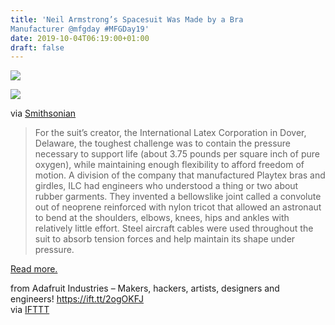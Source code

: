```yaml
---
title: 'Neil Armstrong’s Spacesuit Was Made by a Bra
Manufacturer @mfgday #MFGDay19'
date: 2019-10-04T06:19:00+01:00
draft: false
---
```


[![](https://cdn-blog.adafruit.com/uploads/2019/09/preview-full-adafruit_manufacturing_day_2019_blog-600x202.jpg)](https://blog.adafruit.com/?s=mfgday)

[![](https://cdn-blog.adafruit.com/uploads/2019/09/101-Objects-Discovery-Neil-Armstrong-space-suit-631-600x285.jpg)](https://www.smithsonianmag.com/history/neil-armstrongs-spacesuit-was-made-by-a-bra-manufacturer-3652414/)

via [Smithsonian](https://www.smithsonianmag.com/history/neil-armstrongs-spacesuit-was-made-by-a-bra-manufacturer-3652414/)

> For the suit’s creator, the International Latex Corporation in Dover, Delaware, the toughest challenge was to contain the pressure necessary to support life (about 3.75 pounds per square inch of pure oxygen), while maintaining enough flexibility to afford freedom of motion. A division of the company that manufactured Playtex bras and girdles, ILC had engineers who understood a thing or two about rubber garments. They invented a bellowslike joint called a convolute out of neoprene reinforced with nylon tricot that allowed an astronaut to bend at the shoulders, elbows, knees, hips and ankles with relatively little effort. Steel aircraft cables were used throughout the suit to absorb tension forces and help maintain its shape under pressure.

[Read more.](https://www.smithsonianmag.com/history/neil-armstrongs-spacesuit-was-made-by-a-bra-manufacturer-3652414/)

  
  
from Adafruit Industries – Makers, hackers, artists, designers and engineers! https://ift.tt/2ogOKFJ  
via [IFTTT](https://ifttt.com/?ref=da&site=blogger)